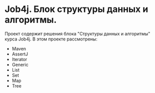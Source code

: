 # Job4j. Блок структуры данных и алгоритмы.
Проект содержит решения блока "Структуры данных и алгоритмы" курса Job4j.
В этом проекте рассмотрены:
- Maven
- AssertJ
- Iterator
- Generic
- List
- Set
- Map
- Tree

